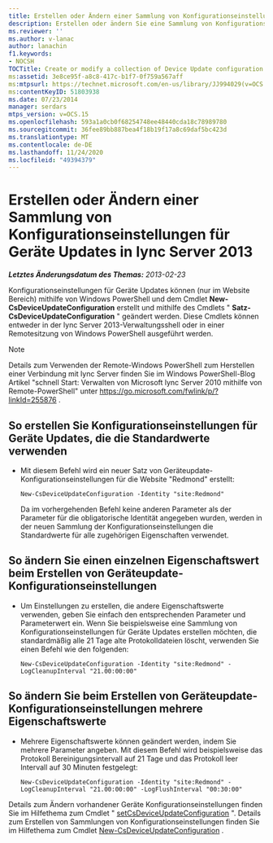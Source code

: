 ```yaml
---
title: Erstellen oder Ändern einer Sammlung von Konfigurationseinstellungen für Geräte Updates
description: Erstellen oder ändern Sie eine Sammlung von Konfigurationseinstellungen für Geräte Updates.
ms.reviewer: ''
ms.author: v-lanac
author: lanachin
f1.keywords:
- NOCSH
TOCTitle: Create or modify a collection of Device Update configuration settings
ms:assetid: 3e8ce95f-a8c8-417c-b1f7-0f759a567aff
ms:mtpsurl: https://technet.microsoft.com/en-us/library/JJ994029(v=OCS.15)
ms:contentKeyID: 51803938
ms.date: 07/23/2014
manager: serdars
mtps_version: v=OCS.15
ms.openlocfilehash: 593a1a0cb0f68254748ee48440cda18c78989780
ms.sourcegitcommit: 36fee89bb887bea4f18b19f17a8c69daf5bc423d
ms.translationtype: MT
ms.contentlocale: de-DE
ms.lasthandoff: 11/24/2020
ms.locfileid: "49394379"
---
```

# <a name="create-or-modify-a-collection-of-device-update-configuration-settings-in-lync-server-2013"></a>Erstellen oder Ändern einer Sammlung von Konfigurationseinstellungen für Geräte Updates in lync Server 2013

<div data-xmlns="http://www.w3.org/1999/xhtml">

<div class="topic" data-xmlns="http://www.w3.org/1999/xhtml" data-msxsl="urn:schemas-microsoft-com:xslt" data-cs="https://msdn.microsoft.com/">

<div data-asp="https://msdn2.microsoft.com/asp">



</div>

<div id="mainSection">

<div id="mainBody">

<span> </span>

_**Letztes Änderungsdatum des Themas:** 2013-02-23_

Konfigurationseinstellungen für Geräte Updates können (nur im Website Bereich) mithilfe von Windows PowerShell und dem Cmdlet **New-CsDeviceUpdateConfiguration** erstellt und mithilfe des Cmdlets " **Satz-CsDeviceUpdateConfiguration** " geändert werden. Diese Cmdlets können entweder in der lync Server 2013-Verwaltungsshell oder in einer Remotesitzung von Windows PowerShell ausgeführt werden.

<div>


> [!NOTE]
> Details zum Verwenden der Remote-Windows PowerShell zum Herstellen einer Verbindung mit lync Server finden Sie im Windows PowerShell-Blog Artikel "schnell Start: Verwalten von Microsoft lync Server 2010 mithilfe von Remote-PowerShell" unter <A href="https://go.microsoft.com/fwlink/p/?linkid=255876">https://go.microsoft.com/fwlink/p/?linkId=255876</A> .



</div>

<div>


<div>

## <a name="to-create-device-update-configuration-settings-that-use-the-default-values"></a>So erstellen Sie Konfigurationseinstellungen für Geräte Updates, die die Standardwerte verwenden

  - Mit diesem Befehl wird ein neuer Satz von Geräteupdate-Konfigurationseinstellungen für die Website "Redmond" erstellt:
    
        New-CsDeviceUpdateConfiguration -Identity "site:Redmond"
    
    Da im vorhergehenden Befehl keine anderen Parameter als der Parameter für die obligatorische Identität angegeben wurden, werden in der neuen Sammlung der Konfigurationseinstellungen die Standardwerte für alle zugehörigen Eigenschaften verwendet.

</div>

<div>

## <a name="to-change-a-single-property-value-when-creating-device-update-configuration-settings"></a>So ändern Sie einen einzelnen Eigenschaftswert beim Erstellen von Geräteupdate-Konfigurationseinstellungen

  - Um Einstellungen zu erstellen, die andere Eigenschaftswerte verwenden, geben Sie einfach den entsprechenden Parameter und Parameterwert ein. Wenn Sie beispielsweise eine Sammlung von Konfigurationseinstellungen für Geräte Updates erstellen möchten, die standardmäßig alle 21 Tage alte Protokolldateien löscht, verwenden Sie einen Befehl wie den folgenden:
    
        New-CsDeviceUpdateConfiguration -Identity "site:Redmond" -LogCleanupInterval "21.00:00:00"

</div>

<div>

## <a name="to-change-multiple-property-values-when-creating-device-update-configuration-settings"></a>So ändern Sie beim Erstellen von Geräteupdate-Konfigurationseinstellungen mehrere Eigenschaftswerte

  - Mehrere Eigenschaftswerte können geändert werden, indem Sie mehrere Parameter angeben. Mit diesem Befehl wird beispielsweise das Protokoll Bereinigungsintervall auf 21 Tage und das Protokoll leer Intervall auf 30 Minuten festgelegt:
    
        New-CsDeviceUpdateConfiguration -Identity "site:Redmond" -LogCleanupInterval "21.00:00:00" -LogFlushInterval "00:30:00"

</div>

Details zum Ändern vorhandener Geräte Konfigurationseinstellungen finden Sie im Hilfethema zum Cmdlet " [setCsDeviceUpdateConfiguration](https://technet.microsoft.com/library/Gg398320(v=OCS.15)) ". Details zum Erstellen von Sammlungen von Konfigurationseinstellungen finden Sie im Hilfethema zum Cmdlet [New-CsDeviceUpdateConfiguration](https://technet.microsoft.com/library/Gg425761(v=OCS.15)) .

</div>

</div>

<span> </span>

</div>

</div>

</div>

